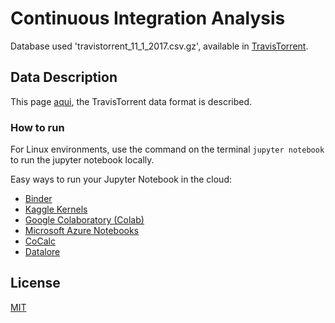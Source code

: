 # Continuous Integration Analysis

Database used  'travistorrent_11_1_2017.csv.gz',  available in <a href="https://travistorrent.testroots.org/page_access/">TravisTorrent</a>.

## Data Description

This page <a href="https://travistorrent.testroots.org/page_dataformat/">aqui</a>, the TravisTorrent data format is described.

### How to run
For Linux environments, use the command on the terminal ```jupyter notebook``` to run the jupyter notebook locally.

Easy ways to run your Jupyter Notebook in the cloud:

* <a href="https://mybinder.org/">Binder</a>
* <a href="https://www.kaggle.com/kernels">Kaggle Kernels</a>
* <a href="https://colab.research.google.com/notebooks/welcome.ipynb">Google Colaboratory (Colab)</a>
* <a href="https://notebooks.azure.com/">Microsoft Azure Notebooks</a>
* <a href="https://cocalc.com/">CoCalc</a>
* <a href="https://datalore.io/">Datalore</a>

##  License
<a href="https://github.com/wagnerfns/ci-analysis/blob/master/LICENSE">MIT</a>
